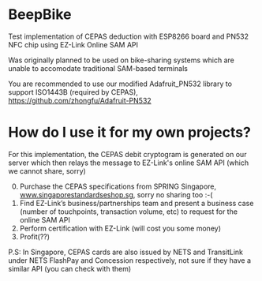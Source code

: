 BeepBike
========

Test implementation of CEPAS deduction with ESP8266 board and PN532 NFC chip using EZ-Link Online SAM API

Was originally planned to be used on bike-sharing systems which are unable to accomodate traditional SAM-based terminals

You are recommended to use our modified Adafruit_PN532 library to support ISO1443B (required by CEPAS), https://github.com/zhongfu/Adafruit-PN532


How do I use it for my own projects?
========

For this implementation, the CEPAS debit cryptogram is generated on our server which then relays the message to EZ-Link's online SAM API (which we cannot share, sorry)

0. Purchase the CEPAS specifications from SPRING Singapore, www.singaporestandardseshop.sg, sorry no sharing too :-(
1. Find EZ-Link’s business/partnerships team and present a business case (number of touchpoints, transaction volume, etc) to request for the online SAM API 
2. Perform certification with EZ-Link (will cost you some money)
3. Profit(??)

P.S: In Singapore, CEPAS cards are also issued by NETS and TransitLink under NETS FlashPay and Concession respectively, not sure if they have a similar API (you can check with them)
